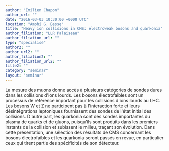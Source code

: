 ```yaml
---
author: "Emilien Chapon"
author_url: ""
date: "2016-03-03 10:30:00 +0000 UTC"
location: "Amphi G. Besse"
title: "Heavy ion collisions in CMS: electroweak bosons and quarkonia"
author_filiation: "LLR Palaiseau"
author_filiation_url: ""
type: "spécialisé"
author2: ""
author_url2: ""
author_filiation2: ""
author_filiation_url2: ""
title2: ""
category: "seminar" 
layout: "seminar"
---
```

La mesure des muons donne accès à plusieurs catégories de sondes dures dans les collisions d'ions lourds. Les bosons électrofaibles sont un processus de référence important pour les collisions d'ions lourds au LHC. Les bosons W et Z ne participent pas à l'interaction forte et leurs désintégrations leptoniques fournissent des sondes de l'état initial des collisions. D'autre part, les quarkonia sont des sondes importantes du plasma de quarks et de gluons, puisqu'ils sont produits dans les premiers instants de la collision et subissent le milieu, traçant son évolution. Dans cette présentation, une sélection des résultats de CMS concernant les bosons électrofaibles et les quarkonia seront passés en revue, en particulier ceux qui tirent partie des spécificités de son détecteur.
